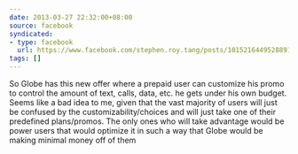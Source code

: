 ```yaml
---
date: 2013-03-27 22:32:00+08:00
source: facebook
syndicated:
- type: facebook
  url: https://www.facebook.com/stephen.roy.tang/posts/10152164495288912
tags: []
---
```


So Globe has this new offer where a prepaid user can customize his promo to control the amount of text, calls, data, etc. he gets under his own budget. Seems like a bad idea to me, given that the vast majority of users will just be confused by the customizability/choices and will just take one of their predefined plans/promos. The only ones who will take advantage would be power users that would optimize it in such a way that Globe would be making minimal money off of them